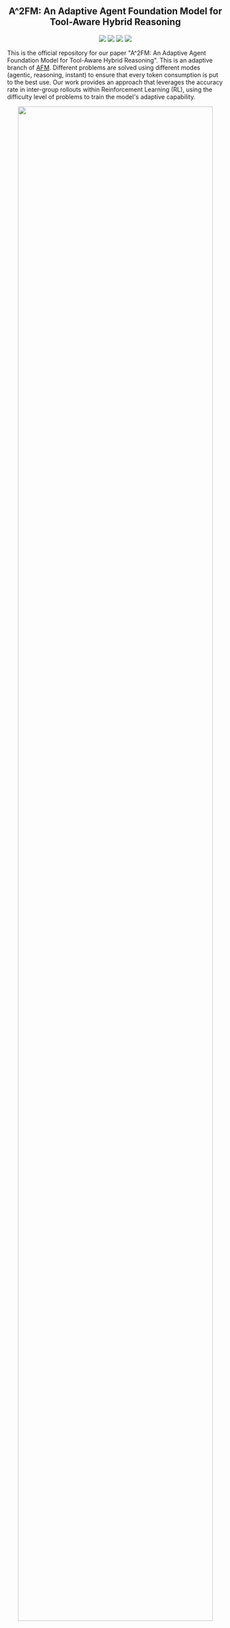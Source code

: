 <div align="center">

<h2>A^2FM: An Adaptive Agent Foundation Model for Tool-Aware Hybrid Reasoning</h2>

</div>

<div align="center">
  <a href='https://chain-of-agents-afm.github.io/'><img src='https://img.shields.io/badge/Project-Github-red?logo=GitHub&logoWidth=40'></a>
  <a href='https://arxiv.org/abs/'><img src='https://img.shields.io/badge/Paper AFM-arXiv-d63031?logo=arxiv&logoColor=white'></a>
  <a href='https://huggingface.co/collections/PersonalAILab/afm-689200e11d0b21a67c015ba8'><img src='https://img.shields.io/badge/%F0%9F%A4%97%20Models-Huggingface-yellow'></a>
  <a href='https://huggingface.co/collections/PersonalAILab/afm-datasets-6892140eaad360ea5ccdcde1'><img src='https://img.shields.io/badge/%F0%9F%A4%97%20Datasets-Huggingface-yellow'></a>
</div>

This is the official repository for our paper "A^2FM: An Adaptive Agent Foundation Model for Tool-Aware Hybrid Reasoning". This is an adaptive branch of [AFM](https://github.com/OPPO-PersonalAI/Agent_Foundation_Models/). Different problems are solved using different modes (agentic, reasoning, instant) to ensure that every token consumption is put to the best use. Our work provides an approach that leverages the accuracy rate in inter-group rollouts within Reinforcement Learning (RL), using the difficulty level of problems to train the model's adaptive capability.

<div align="center">
  <img src="./assets/adaptive_afm.jpg" width="95%" height="auto" />
</div>

# Overview 🎯

A^2FM presents a **unified framework** that bridges the gap between reasoning-centric and agentic LLMs through adaptive mode selection, achieving superior performance while dramatically reducing costs.

<div align="center">
  <img src="./assets/first_pic.jpg" width="95%" height="auto" />
</div>

## Key Innovations & Highlights

🧠 **Route-then-Align Principle**: A unified framework that bridges reasoning-centric and agentic LLMs through adaptive mode selection, eliminating the inefficiency gap where both families tend to overthink or over-call tools.

⚡ **Three-Mode Architecture**: 
- **Instant Mode**: Direct reasoning for simple tasks (no tool calls)
- **Agentic Mode**: Tool-augmented reasoning for complex problems  
- **Reasoning Mode**: Deep chain-of-thought for analytical tasks

🎯 **Adaptive Policy Optimization (APO)**: The key to training efficient models - enforces adaptive sampling across modes with cost-regularized rewards.

### Training Efficient Models with APO

<div align="center">
  <img src="./assets/rl_comparison.jpg" width="75%" height="auto" />
</div>

**Method**: APO applies cost-regularized rewards and adaptive sampling to optimize mode selection, ensuring every token consumption delivers maximum value.

<div align="center">
  <img src="./assets/rl.jpg" width="95%" height="auto" />
</div>

**Results**: 
- **New SOTA**: 13.4% on BrowseComp, 70.4% on AIME25, 16.7% on HLE
- **45.2% cost reduction** relative to reasoning models, **33.5%** relative to agentic models
- **$0.00487 per correct answer** - substantially higher cost efficiency while maintaining comparable accuracy

# Table of Contents

- [Overview](#overview-)
  - [Key Innovations & Highlights](#key-innovations--highlights)
  - [Training Efficient Models with APO](#training-efficient-models-with-apo)
- [Quick Start](#quick-start)
  - [Tool Server Deployment](#1-tool-server-deployment)
  - [Model Download & Inference](#2-model-download--inference)
    - [Model Download](#model-download)
    - [Deploy Model Server](#deploy-model-server)
    - [Run Inference](#run-inference)
      - [Key Parameters](#key-parameters)
- [Related Work](#related-work)
- [Acknowledgement](#acknowledgement)
  - [Citation](#citation)
- [Star](#star)

# Quick Start

## 1. Tool Server Deployment

Our tool server infrastructure provides **highly stable and fast** tool execution capabilities, which are crucial for both RL training and inference. The system features:

- **🔄 Cache Hit Functionality**: Intelligent caching mechanism reduces redundant API calls and improves response times
- **🛡️ Error Handling & Retry Mechanisms**: Robust error capture and automatic retry logic ensure reliable tool execution
- **⚡ Asynchronous Acceleration**: Multi-threaded and async processing for concurrent tool operations
- **🔧 Multi-API Support**: Fallback mechanisms across multiple API providers for enhanced reliability

Before starting tool servers, configure all required environment variables in `.env` (refer to `./server/env_template`):

```bash
cd ./server
bash ./start_servers_v4.sh start
```

**Available Tool Servers:**

- **Web Search Server**: Multi-API Google search with intelligent caching
- **Page Crawler Server**: Concurrent page crawling with AI-powered summarization
- **Code Executor Server**: Secure Python code execution in nsjail sandbox

Test the deployment:

```bash
bash ./start_servers_v4.sh test
```

## 2. Model Download & Inference

### Model Download

You can directly download the model by following the links below.

| Model | Download Links | Model Size | Context Length |
| :-----------------: | :-----------------------------------------: | :----------: | :--------------: |
| A^2FM-32B-rl | [🤗 HuggingFace](https://huggingface.co/PersonalAILab/A2FM-32B-rl) | 32B | 128K |

**Alternative Download Methods:**

1. **Direct from HuggingFace**: Click the 🤗 HuggingFace link above
2. **Script Download**: 
   ```bash
   cd ./model
   python download.py
   ```

### Deploy Model Server

Deploy A^2FM using vLLM for high-performance inference:

```bash
cd ./deploy
bash ./deploy.sh
```

### Run Inference

**1. Set Environment Variables**

Before running inference, you must set the following required environment variables:

```bash
# Model Configuration
export MODEL_NAME="A2FM-32B-rl"
export MODEL_URL="http://localhost:8000/v1"

# OpenAI API Configuration (for judge and summary models)
export OPENAI_API_URL="https://api.openai.com/v1"
export OPENAI_API_KEY="your-openai-api-key-here"

# Tool Server URLs
export WEBSEARCH_URL="http://localhost:9002"
export CRAWL_PAGE_URL="http://localhost:9000"
export CODE_EXEC_URL="http://localhost:9003"

# JINA API Key (for web search and page crawling)
export JINA_API_KEY="your-jina-api-key-here"
```

**2. Run Inference**

Prepare your test dataset (refer to `/data/example.json` format) and run inference:

```bash
cd ./infer
python infer_main.py --input_file ./data/example.json --output_file ./results/output.jsonl
```

**Quick Start with Example Script:**

```bash
cd ./infer
# Edit example_infer_main.sh to set your actual API keys and URLs
bash example_infer_main.sh
```

#### Key Parameters

**Adaptive Mode Selection (`--adaptive`)**:
- `auto`: Automatic mode selection based on task complexity (recommended)
- `toolcalling_agent`: Force agentic mode with tool usage for complex tasks
- `reasoning_agent`: Force reasoning mode for analytical tasks
- `instant`: Force instant mode for simple tasks (no tool calls)

**Max Steps Configuration** (renamed from retry_attempts for clarity):
- `--max_steps_agent`: Maximum execution steps for agentic mode (default: 60)
- `--max_steps_reasoning`: Maximum execution steps for reasoning mode (default: 6)
- `--max_steps_instant`: Maximum execution steps for instant mode (default: 6)

**Example Usage**:
```bash
# Auto mode with custom parameters
python infer_main.py \
    --input_file ./data/example.json \
    --output_file ./results/output.jsonl \
    --adaptive auto \
    --max_steps_agent 60 \
    --temperature 1.0 \
    --parallel_per_dataset 5

# Force agentic mode for complex tasks
python infer_main.py \
    --input_file ./data/complex_tasks.json \
    --output_file ./results/agentic_output.jsonl \
    --adaptive toolcalling_agent \
    --max_steps_agent 100

# Force instant mode for simple tasks
python infer_main.py \
    --input_file ./data/simple_tasks.json \
    --output_file ./results/instant_output.jsonl \
    --adaptive instant \
    --max_steps_instant 3
```

**Help**: Run `python infer_main.py --help` for complete parameter list.

# Related Work
Listed below are friendly links to relevant agents works from OPPO PersonalAI Lab:

- [Flash-Searcher](https://github.com/OPPO-PersonalAI/Flash-Searcher): Fast and Effective Web Agents via DAG-Based Parallel Execution
- [Agent Foundation Models](https://github.com/OPPO-PersonalAI/Agent_Foundation_Models): Chain-of-Agents: End-to-End Agent Foundation Models via Multi-Agent Distillation and Agentic RL
- [TaskCraft](https://github.com/OPPO-PersonalAI/TaskCraft): Automated Generation of Agentic Tasks
- [OAgents](https://github.com/OPPO-PersonalAI/OAgents): An Empirical Study of Building Effective Agents
- [Agent-KB](https://github.com/OPPO-PersonalAI/Agent-KB): Leveraging Cross-Domain Experience for Agentic Problem Solving
- [MiCoTA](https://github.com/OPPO-PersonalAI/MiCoTA): Bridging the Learnability Gap with Intermediate CoT and Teacher Assistants

# Acknowledgement

We would like to express our sincere gratitude to the original authors and contributors of LLaMA-Factory and verl, an excellent open-source project that provided a solid foundation for our work. Our implementation has been adapted from the [LLaMA-Factory](https://github.com/hiyouga/LLaMA-Factory) and [verl](https://github.com/volcengine/verl).

## Citation

If you find `A^2FM` useful in your research or applications, we would appreciate it if you could cite our work:

```bibtex
@article{xxxx,
  title={A^2FM: An Adaptive Agent Foundation Model for Tool-Aware Hybrid Reasoning},
  author={Qianben Chen and Jingyi Cao and Jiayu Zhang and Tianrui Qin and Xiaowan Li and King Zhu and Dingfeng Shi and He Zhu and Minghao Liu and Xiaobo Liang and Ge Zhang and Jian Yang and Yuchen Eleanor Jiang and Wangchunshu Zhou},
  journal={arXiv preprint arXiv:xxxx.xxxxx},
  year={2025}
}
```

# Star

<div align="center">

[![Star History Chart](https://api.star-history.com/svg?repos=OPPO-PersonalAI/Adaptive_Agent_Foundation_Models&type=Date)](https://github.com/OPPO-PersonalAI/Adaptive_Agent_Foundation_Models)

</div>

